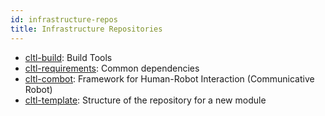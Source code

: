 ```yaml
---
id: infrastructure-repos
title: Infrastructure Repositories
---
```


* [cltl-build](https://github.com/leolani/cltl-build): Build Tools
* [cltl-requirements](https://github.com/leolani/cltl-requirements): Common dependencies 
* [cltl-combot](https://github.com/leolani/cltl-combot): Framework for Human-Robot Interaction (Communicative Robot)
* [cltl-template](https://github.com/leolani/cltl-template): Structure of the repository for a new module